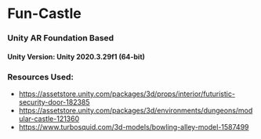 # Fun-Castle
### Unity AR Foundation Based

#### Unity Version: Unity 2020.3.29f1 (64-bit)

### Resources Used:
- https://assetstore.unity.com/packages/3d/props/interior/futuristic-security-door-182385
- https://assetstore.unity.com/packages/3d/environments/dungeons/modular-castle-121360
- https://www.turbosquid.com/3d-models/bowling-alley-model-1587499
